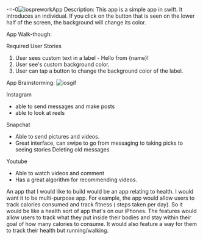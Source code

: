 -=-0![iosprework](https://github.com/suhmir/codepathprewrk/assets/111587247/080d70db-e67a-445f-ad70-02e8de508dff)App Description:
This app is a simple app in swift. It introduces an individual. If you click on the button that is seen on the lower half of the screen, the background will change its color.

App Walk-though:


Required User Stories
 1. User sees custom text in a label - Hello from {name}!
 2. User see's custom background color.
 3. User can tap a button to change the background color of the label.


App Brainstorming: ![iosgif](https://github.com/suhmir/codepathprewrk/assets/111587247/06f1aaa3-afd7-429c-b25d-764ecf37e8a7)





Instagram 
- able to send messages and make posts
- able to look at reels 

Snapchat
- Able to send pictures and videos.
- Great interface, can swipe to go from messaging to taking picks to seeing stories
Deleting old messages

Youtube
- Able to watch videos and comment
- Has a great algorithm for recommending videos. 

An app that I would like to build would be an app relating to health. I would want it to be multi-purpose app. For example, the app would allow users to track calories consumed and track fitness ( steps taken per day). So it would be like a health sort of app that's on our iPhones. The features would allow users to track what they put inside their bodies and stay within their goal of how many calories to consume. It would also feature a way for them to track their health but running/walking.
